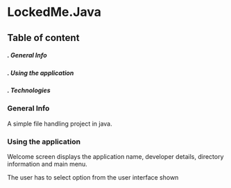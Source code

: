 # LockedMe.Java
## Table of content
<h5> . General Info </h5>

<h5> . Using the application</h5>

<h5> . Technologies</h5>

### General Info
A simple file handling project in java.
### Using the application
Welcome screen displays the application name, developer details, directory information and main menu.

The user has to select option from the user interface shown
